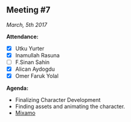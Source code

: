 Meeting #7
----------
*March, 5th 2017*


**Attendance:**
- [x] Utku Yurter
- [x] Inamullah Rasuna
- [ ] F.Sinan Sahin
- [x] Alican Aydogdu
- [x] Omer Faruk Yolal 

**Agenda:**
- Finalizing Character Development
- Finding assets and animating the character.
- [Mixamo](https://www.mixamo.com/)